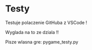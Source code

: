 # Testy

Testuje polaczenie GitHuba z VSCode !

Wyglada na to ze dziala !!

Pisze wlasna gre:
pygame_testy.py 
